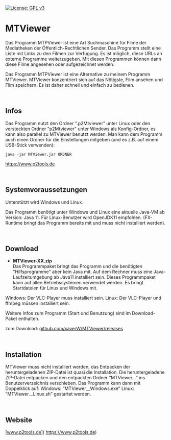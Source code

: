 [![License: GPL v3](https://img.shields.io/badge/License-GPL%20v3-blue.svg)](http://www.gnu.org/licenses/gpl-3.0)

# MTViewer

Das Programm MTPViewer ist eine Art Suchmaschine für Filme der Mediatheken der Öffentlich-Rechtlichen Sender. Das
Programm stellt eine Liste mit Links zu den Filmen zur Verfügung. Es ist möglich, diese URLs an externe Programme
weiterzugeben. Mit diesen Programmen können dann diese Filme angesehen oder aufgezeichnet werden.

Das Programm MTPViewer ist eine Alternative zu meinem Programm MTViewer. MTViewer konzentriert sich auf das Nötigste,
Film ansehen und Film speichern. Es ist daher schnell und einfach zu bedienen.

<br />

## Infos

Das Programm nutzt den Ordner ".p2Mtviewer" unter Linux oder den versteckten Ordner "p2Mtviewer" unter Windows als
Konfig-Ordner, es kann also parallel zu MTViewer benutzt werden. Man kann dem Programm auch einen Ordner für die
Einstellungen mitgeben (und es z.B. auf einem USB-Stick verwenden):

```
java -jar MTViewer.jar ORDNER 
```

https://www.p2tools.de


<br />

## Systemvoraussetzungen

Unterstützt wird Windows und Linux.

Das Programm benötigt unter Windows und Linux eine aktuelle Java-VM ab Version: Java 11. Für Linux-Benutzer wird
OpenJDK11 empfohlen. (FX-Runtime bringt das Programm bereits mit und muss nicht installiert werden).

<br />

## Download

- **MTViewer-XX.zip**  
  Das Programmpaket bringt das Programm und die benötigten "Hilfsprogramme" aber kein Java mit. Auf dem Rechner muss
  eine Java-Laufzeitumgebung ab Java11 installiert sein. Dieses Programmpaket kann auf allen Betriebssystemen verwendet
  werden. Es bringt Startdateien für Linux und Windows mit.

Windows:
Der VLC-Player muss installiert sein. 
Linux:
Der VLC-Player und ffmpeg müssen installiert sein.

Weitere Infos zum Programm (Start und Benutzung) sind im Download-Paket enthalten.

zum Download: [github.com/xaverW/MTViewer/releases](https://github.com/xaverW/MTViewer/releases)

<br />

## Installation

MTViewer muss nicht installiert werden, das Entpacken der heruntergeladenen ZIP-Datei ist quasi die Installation. Die
heruntergeladene ZIP-Datei entpacken und den entpackten Ordner “MTViewer...” ins Benutzerverzeichnis verschieben. Das
Programm kann dann mit Doppelklick auf:
Windows: “MTViewer__Windows.exe” Linux: “MTViewer__Linux.sh” gestartet werden.


<br />

## Website

[www.p2tools.de]( https://www.p2tools.de)


